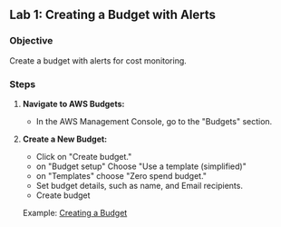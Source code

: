 ## Lab 1: Creating a Budget with Alerts

### Objective
Create a budget with alerts for cost monitoring.

### Steps

1. **Navigate to AWS Budgets:**
   - In the AWS Management Console, go to the "Budgets" section.

2. **Create a New Budget:**
   - Click on "Create budget."
   - on "Budget setup" Choose "Use a template (simplified)"
   - on "Templates" choose "Zero spend budget."
   - Set budget details, such as name, and Email recipients.
   - Create budget

   Example: [Creating a Budget](https://docs.aws.amazon.com/awsaccountbilling/latest/aboutv2/budgets-create.html)
